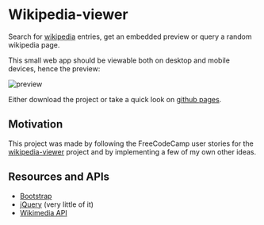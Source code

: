 # Wikipedia-viewer

Search for [wikipedia](https://www.wikipedia.org/) entries, get an embedded preview or query a random wikipedia page.

This small web app should be viewable both on desktop and mobile devices, hence the preview:

![preview](http://res.cloudinary.com/forgoroe/image/upload/c_scale,w_1034/v1477234887/previews/wikipedia_viewer_preview_2.png)

Either download the project or take a quick look on [github pages](https://forgoroe.github.io/wikipedia-viewer/).

## Motivation

This project was made by following the FreeCodeCamp user stories for the [wikipedia-viewer](https://www.freecodecamp.com/challenges/build-a-wikipedia-viewer) project and by implementing a few of my own other ideas.

## Resources and APIs

- [Bootstrap](http://getbootstrap.com/)
- [jQuery](https://jquery.com/) (very little of it)
- [Wikimedia API](https://www.mediawiki.org/wiki/API:Main_page)
